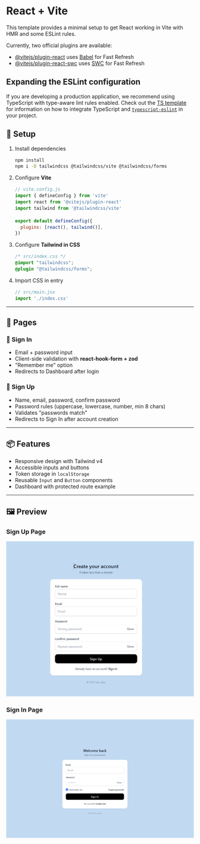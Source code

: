 # React + Vite

This template provides a minimal setup to get React working in Vite with HMR and some ESLint rules.

Currently, two official plugins are available:

- [@vitejs/plugin-react](https://github.com/vitejs/vite-plugin-react/blob/main/packages/plugin-react) uses [Babel](https://babeljs.io/) for Fast Refresh
- [@vitejs/plugin-react-swc](https://github.com/vitejs/vite-plugin-react/blob/main/packages/plugin-react-swc) uses [SWC](https://swc.rs/) for Fast Refresh

## Expanding the ESLint configuration

If you are developing a production application, we recommend using TypeScript with type-aware lint rules enabled. Check out the [TS template](https://github.com/vitejs/vite/tree/main/packages/create-vite/template-react-ts) for information on how to integrate TypeScript and [`typescript-eslint`](https://typescript-eslint.io) in your project.


## 🚀 Setup

1. Install dependencies
   ```bash
   npm install
   npm i -D tailwindcss @tailwindcss/vite @tailwindcss/forms
   ```

2. Configure **Vite**
   ```js
   // vite.config.js
   import { defineConfig } from 'vite'
   import react from '@vitejs/plugin-react'
   import tailwind from '@tailwindcss/vite'

   export default defineConfig({
     plugins: [react(), tailwind()],
   })
   ```

3. Configure **Tailwind in CSS**
   ```css
   /* src/index.css */
   @import "tailwindcss";
   @plugin "@tailwindcss/forms";
   ```

4. Import CSS in entry
   ```jsx
   // src/main.jsx
   import './index.css'
   ```

---

## 📄 Pages

### 🔑 Sign In
- Email + password input  
- Client-side validation with **react-hook-form + zod**  
- "Remember me" option  
- Redirects to Dashboard after login  

### 📝 Sign Up
- Name, email, password, confirm password  
- Password rules (uppercase, lowercase, number, min 8 chars)  
- Validates "passwords match"  
- Redirects to Sign In after account creation  

---

## 📦 Features
- Responsive design with Tailwind v4  
- Accessible inputs and buttons  
- Token storage in `localStorage`  
- Reusable `Input` and `Button` components  
- Dashboard with protected route example  

---

## 🖼️ Preview

### Sign Up Page
![Sign Up](Frontend/docs/screenshots/SignUp.png)

### Sign In Page
![Sign Ip](Frontend/docs/screenshots/SignIn.png)

